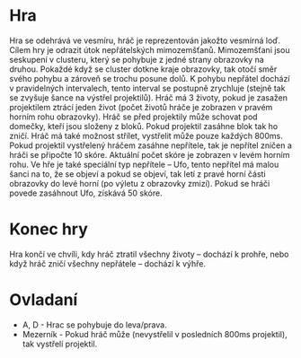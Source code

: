 # Hra
Hra se odehrává ve vesmíru, hráč je reprezentován jakožto vesmírná loď. Cílem hry je odrazit útok nepřátelských mimozemšťanů. Mimozemšťani jsou seskupení v clusteru, který se pohybuje z jedné strany obrazovky na druhou. Pokaždé když se cluster dotkne kraje obrazovky, tak otočí směr svého pohybu a zároveň se trochu posune dolů. K pohybu nepřátel dochází v pravidelných intervalech, tento interval se postupně zrychluje (stejně tak se zvyšuje šance na výstřel projektilů). Hráč má 3 životy, pokud je zasažen projektilem ztrácí jeden život (počet životů hráče je zobrazen v pravém horním rohu obrazovky). Hráč se před projektily může schovat pod domečky, kteří jsou složeny z bloků. Pokud projektil zasáhne blok tak ho zničí. Hráč má také možnost střílet, vystřelit může pouze každých 800ms. Pokud projektil vystřelený hráčem  zasáhne nepřítele, tak je nepřítel zničen a hráči se připočte 10 skóre. Aktuální počet skóre je zobrazen v levém horním rohu. Ve hře je také speciální typ nepřítele – Ufo, tento nepřítel má malou šanci na to, že se objeví a pokud se objeví, tak letí z pravé horní části obrazovky do levé horní (po výletu z obrazovky zmizí). Pokud se hráči povede zasáhnout Ufo, získává 50 skóre. 

# Konec hry
Hra končí ve chvíli, kdy hráč ztratil všechny životy – dochází k prohře, nebo když hráč zničí všechny nepřátele – dochází k výhře. 

# Ovladaní
- A, D - Hrac se pohybuje do leva/prava.
- Mezerník - Pokud hráč může (nevystřelil v posledních 800ms projektil), tak vystřelí projektil.